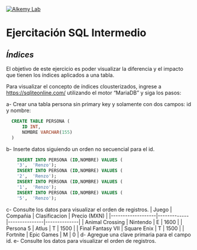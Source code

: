 [![Alkemy Lab](https://academy.alkemy.org/images/alkemy-logo.svg)](https://academy.alkemy.org/)

# Ejercitación SQL Intermedio
## _Índices_

El objetivo de este ejercicio es poder visualizar la diferencia y el impacto que tienen los índices aplicados a una tabla.

Para visualizar el concepto de índices clousterizados, ingrese a https://sqliteonline.com/ utilizando el motor “MariaDB” y siga los pasos:

a-  Crear una tabla persona sin primary key y solamente con dos campos: id y nombre:   
  ```sql
    CREATE TABLE PERSONA (
        ID INT,
        NOMBRE VARCHAR(155)
    )
  ```
b- Inserte datos siguiendo un orden no secuencial para el id.
```sql
    INSERT INTO PERSONA (ID,NOMBRE) VALUES (
    '3',  'Renzo'); 
    INSERT INTO PERSONA (ID,NOMBRE) VALUES (
    '2',  'Renzo'); 
    INSERT INTO PERSONA (ID,NOMBRE) VALUES (
    '1',  'Renzo'); 
    INSERT INTO PERSONA (ID,NOMBRE) VALUES (
    '5',  'Renzo'); 
```

c- Consulte los datos para visualizar el orden de registros.
| Juego             | Compañia    | Clasificacion | Precio (MXN) |
|-------------------|-------------|---------------|--------------|
| Animal Crossing   | Nintendo    | E             | 1600         |
| Persona 5         | Atlus       | T             | 1500         |
| Final Fantasy VII | Square Enix | T             | 1500         |
| Fortnite          | Epic Games  | M             | 0            |
d- Agregue una clave primaria para el campo id.
e- Consulte los datos para visualizar el orden de registros.
